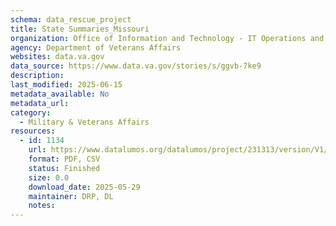 ```yaml
---
schema: data_rescue_project 
title: State Summaries_Missouri
organization: Office of Information and Technology - IT Operations and Services (ITOPS)
agency: Department of Veterans Affairs
websites: data.va.gov
data_source: https://www.data.va.gov/stories/s/ggvb-7ke9
description: 
last_modified: 2025-06-15
metadata_available: No
metadata_url: 
category:
  - Military & Veterans Affairs 
resources:
  - id: 1134
    url: https://www.datalumos.org/datalumos/project/231313/version/V1/view
    format: PDF, CSV
    status: Finished
    size: 0.0
    download_date: 2025-05-29
    maintainer: DRP, DL
    notes: 
---
```

